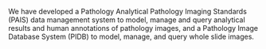 We have developed a Pathology Analytical Pathology Imaging Standards (PAIS) data management system to model, manage and query analytical results and human annotations of pathology images, and a Pathology Image Database System (PIDB) to model, manage, and query whole slide images.